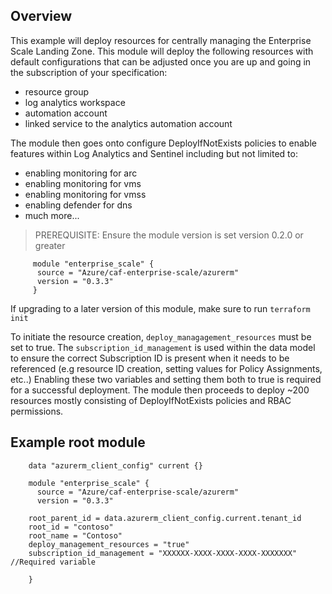 ## Overview
This example will deploy resources for centrally managing the Enterprise Scale Landing Zone. This module will deploy the following resources with default configurations that can be adjusted once you are up and going in the subscription of your specification:


* resource group
* log analytics workspace
* automation account
* linked service to the analytics automation account



The module then goes onto configure DeployIfNotExists policies to enable features within Log Analytics and Sentinel including
but not limited to:
* enabling monitoring for arc
* enabling monitoring for vms
* enabling monitoring for vmss
* enabling defender for dns
* much more...



> PREREQUISITE: Ensure the module version is set version  0.2.0 or greater
```hcl
     module "enterprise_scale" {
      source = "Azure/caf-enterprise-scale/azurerm"
      version = "0.3.3"
     }
```

If upgrading to a later version of this module, make sure to run `terraform init`

To initiate the resource creation,  `deploy_managagement_resources` must be set to true. The  `subscription_id_management` is used within the data model to ensure the correct Subscription ID is present when it needs to be referenced (e.g resource ID creation, setting values for Policy Assignments, etc..) Enabling these two variables and setting them both to true is required for a successful deployment. The module then proceeds to deploy ~200 resources mostly consisting of DeployIfNotExists policies and RBAC permissions.

## Example root module
```hcl
    data "azurerm_client_config" current {}

    module "enterprise_scale" {
      source = "Azure/caf-enterprise-scale/azurerm"
      version = "0.3.3"

    root_parent_id = data.azurerm_client_config.current.tenant_id
    root_id = "contoso" 
    root_name = "Contoso"
    deploy_management_resources = "true" 
    subscription_id_management = "XXXXXX-XXXX-XXXX-XXXX-XXXXXXX" //Required variable
    
    }
```

